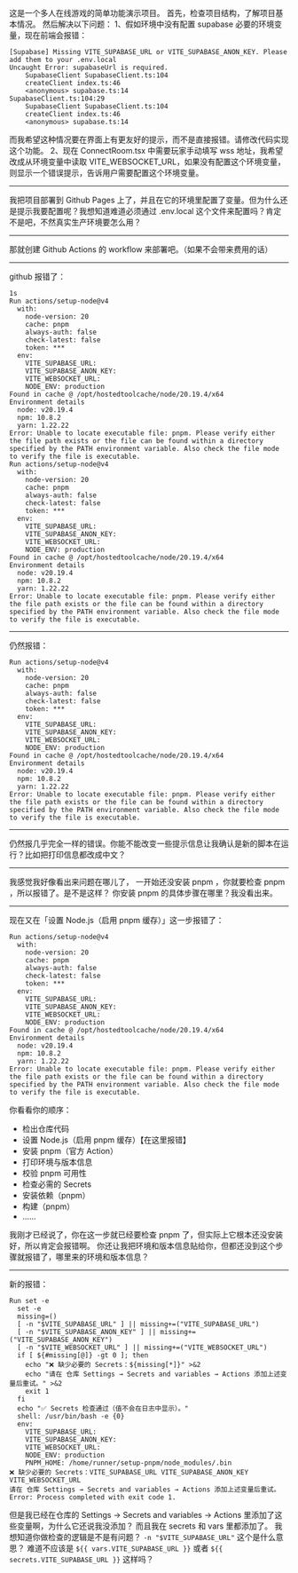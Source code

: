 这是一个多人在线游戏的简单功能演示项目。
首先，检查项目结构，了解项目基本情况。
然后解决以下问题：
1、假如环境中没有配置 supabase 必要的环境变量，现在前端会报错：
```
[Supabase] Missing VITE_SUPABASE_URL or VITE_SUPABASE_ANON_KEY. Please add them to your .env.local
Uncaught Error: supabaseUrl is required.
    SupabaseClient SupabaseClient.ts:104
    createClient index.ts:46
    <anonymous> supabase.ts:14
SupabaseClient.ts:104:29
    SupabaseClient SupabaseClient.ts:104
    createClient index.ts:46
    <anonymous> supabase.ts:14
```
而我希望这种情况要在界面上有更友好的提示，而不是直接报错。请修改代码实现这个功能。
2、现在 ConnectRoom.tsx 中需要玩家手动填写 wss 地址，我希望改成从环境变量中读取 VITE_WEBSOCKET_URL，如果没有配置这个环境变量，则显示一个错误提示，告诉用户需要配置这个环境变量。

---

我把项目部署到 Github Pages 上了，并且在它的环境里配置了变量。但为什么还是提示我要配置呢？我想知道难道必须通过 .env.local 这个文件来配置吗？肯定不是吧，不然真实生产环境要怎么用？

---

那就创建 Github Actions 的 workflow 来部署吧。（如果不会带来费用的话）

---

github 报错了：
```
1s
Run actions/setup-node@v4
  with:
    node-version: 20
    cache: pnpm
    always-auth: false
    check-latest: false
    token: ***
  env:
    VITE_SUPABASE_URL: 
    VITE_SUPABASE_ANON_KEY: 
    VITE_WEBSOCKET_URL: 
    NODE_ENV: production
Found in cache @ /opt/hostedtoolcache/node/20.19.4/x64
Environment details
  node: v20.19.4
  npm: 10.8.2
  yarn: 1.22.22
Error: Unable to locate executable file: pnpm. Please verify either the file path exists or the file can be found within a directory specified by the PATH environment variable. Also check the file mode to verify the file is executable.
Run actions/setup-node@v4
  with:
    node-version: 20
    cache: pnpm
    always-auth: false
    check-latest: false
    token: ***
  env:
    VITE_SUPABASE_URL: 
    VITE_SUPABASE_ANON_KEY: 
    VITE_WEBSOCKET_URL: 
    NODE_ENV: production
Found in cache @ /opt/hostedtoolcache/node/20.19.4/x64
Environment details
  node: v20.19.4
  npm: 10.8.2
  yarn: 1.22.22
Error: Unable to locate executable file: pnpm. Please verify either the file path exists or the file can be found within a directory specified by the PATH environment variable. Also check the file mode to verify the file is executable.
```

---

仍然报错：

```
Run actions/setup-node@v4
  with:
    node-version: 20
    cache: pnpm
    always-auth: false
    check-latest: false
    token: ***
  env:
    VITE_SUPABASE_URL: 
    VITE_SUPABASE_ANON_KEY: 
    VITE_WEBSOCKET_URL: 
    NODE_ENV: production
Found in cache @ /opt/hostedtoolcache/node/20.19.4/x64
Environment details
  node: v20.19.4
  npm: 10.8.2
  yarn: 1.22.22
Error: Unable to locate executable file: pnpm. Please verify either the file path exists or the file can be found within a directory specified by the PATH environment variable. Also check the file mode to verify the file is executable.
```

---

仍然报几乎完全一样的错误。你能不能改变一些提示信息让我确认是新的脚本在运行？比如把打印信息都改成中文？

---

我感觉我好像看出来问题在哪儿了，
一开始还没安装 pnpm ，你就要检查 pnpm ，所以报错了。是不是这样？
你安装 pnpm 的具体步骤在哪里？我没看出来。

---

现在又在「设置 Node.js（启用 pnpm 缓存）」这一步报错了：

```
Run actions/setup-node@v4
  with:
    node-version: 20
    cache: pnpm
    always-auth: false
    check-latest: false
    token: ***
  env:
    VITE_SUPABASE_URL: 
    VITE_SUPABASE_ANON_KEY: 
    VITE_WEBSOCKET_URL: 
    NODE_ENV: production
Found in cache @ /opt/hostedtoolcache/node/20.19.4/x64
Environment details
  node: v20.19.4
  npm: 10.8.2
  yarn: 1.22.22
Error: Unable to locate executable file: pnpm. Please verify either the file path exists or the file can be found within a directory specified by the PATH environment variable. Also check the file mode to verify the file is executable.
```

你看看你的顺序：
- 检出仓库代码
- 设置 Node.js（启用 pnpm 缓存）【在这里报错】
- 安装 pnpm（官方 Action）
- 打印环境与版本信息
- 校验 pnpm 可用性
- 检查必需的 Secrets
- 安装依赖（pnpm）
- 构建（pnpm）
- ……

我刚才已经说了，你在这一步就已经要检查 pnpm 了，但实际上它根本还没安装好，所以肯定会报错啊。
你还让我把环境和版本信息贴给你，但都还没到这个步骤就报错了，哪里来的环境和版本信息？

---

新的报错：

```
Run set -e
  set -e
  missing=()
  [ -n "$VITE_SUPABASE_URL" ] || missing+=("VITE_SUPABASE_URL")
  [ -n "$VITE_SUPABASE_ANON_KEY" ] || missing+=("VITE_SUPABASE_ANON_KEY")
  [ -n "$VITE_WEBSOCKET_URL" ] || missing+=("VITE_WEBSOCKET_URL")
  if [ ${#missing[@]} -gt 0 ]; then
    echo "❌ 缺少必要的 Secrets：${missing[*]}" >&2
    echo "请在 仓库 Settings → Secrets and variables → Actions 添加上述变量后重试。" >&2
    exit 1
  fi
  echo "✅ Secrets 检查通过（值不会在日志中显示）。"
  shell: /usr/bin/bash -e {0}
  env:
    VITE_SUPABASE_URL: 
    VITE_SUPABASE_ANON_KEY: 
    VITE_WEBSOCKET_URL: 
    NODE_ENV: production
    PNPM_HOME: /home/runner/setup-pnpm/node_modules/.bin
❌ 缺少必要的 Secrets：VITE_SUPABASE_URL VITE_SUPABASE_ANON_KEY VITE_WEBSOCKET_URL
请在 仓库 Settings → Secrets and variables → Actions 添加上述变量后重试。
Error: Process completed with exit code 1.
```

但是我已经在仓库的 Settings → Secrets and variables → Actions 里添加了这些变量啊，为什么它还说我没添加？
而且我在 secrets 和 vars 里都添加了。
我想知道你做检查的逻辑是不是有问题？
`-n "$VITE_SUPABASE_URL"` 这个是什么意思？
难道不应该是 `${{ vars.VITE_SUPABASE_URL }}` 或者 `${{ secrets.VITE_SUPABASE_URL }}` 这样吗？



